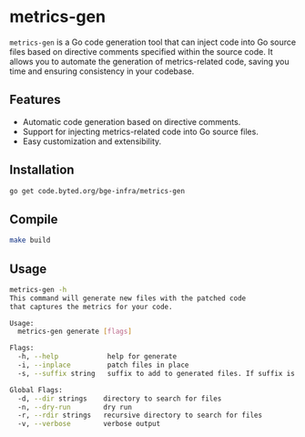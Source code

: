 
# metrics-gen

`metrics-gen` is a Go code generation tool that can inject code into Go source files based on directive comments specified within the source code. It allows you to automate the generation of metrics-related code, saving you time and ensuring consistency in your codebase.

## Features

- Automatic code generation based on directive comments.
- Support for injecting metrics-related code into Go source files.
- Easy customization and extensibility.

## Installation

```bash
go get code.byted.org/bge-infra/metrics-gen
```

## Compile
    
```bash
make build
```

## Usage

```bash
metrics-gen -h
This command will generate new files with the patched code
that captures the metrics for your code.

Usage:
  metrics-gen generate [flags]

Flags:
  -h, --help            help for generate
  -i, --inplace         patch files in place
  -s, --suffix string   suffix to add to generated files. If suffix is tracegen, then generated files will be named <filename>_tracegen.go

Global Flags:
  -d, --dir strings    directory to search for files
  -n, --dry-run        dry run
  -r, --rdir strings   recursive directory to search for files
  -v, --verbose        verbose output
```
